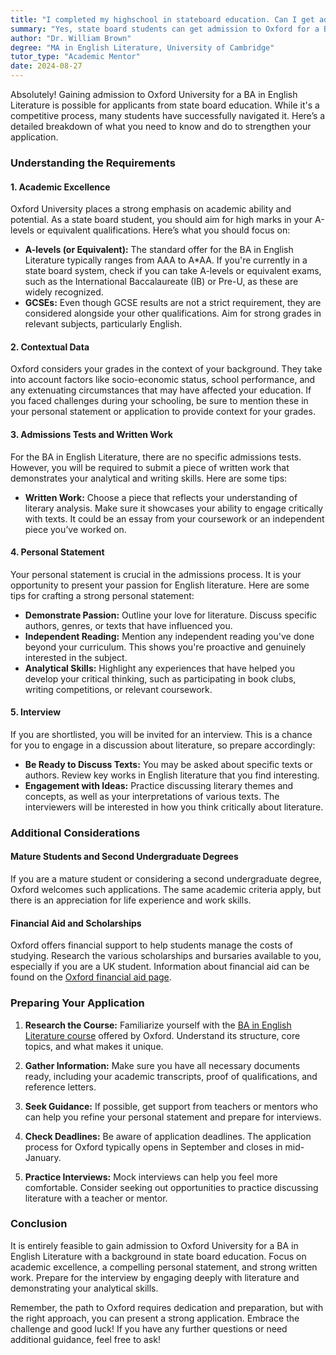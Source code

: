 ```yaml
---
title: "I completed my highschool in stateboard education. Can I get admission in Oxford university for B.A English lit?"
summary: "Yes, state board students can get admission to Oxford for a BA in English Literature by meeting academic requirements and excelling in A-levels."
author: "Dr. William Brown"
degree: "MA in English Literature, University of Cambridge"
tutor_type: "Academic Mentor"
date: 2024-08-27
---
```


Absolutely! Gaining admission to Oxford University for a BA in English Literature is possible for applicants from state board education. While it's a competitive process, many students have successfully navigated it. Here’s a detailed breakdown of what you need to know and do to strengthen your application.

### Understanding the Requirements

#### 1. Academic Excellence

Oxford University places a strong emphasis on academic ability and potential. As a state board student, you should aim for high marks in your A-levels or equivalent qualifications. Here’s what you should focus on:

- **A-levels (or Equivalent):** The standard offer for the BA in English Literature typically ranges from AAA to A*AA. If you're currently in a state board system, check if you can take A-levels or equivalent exams, such as the International Baccalaureate (IB) or Pre-U, as these are widely recognized.
- **GCSEs:** Even though GCSE results are not a strict requirement, they are considered alongside your other qualifications. Aim for strong grades in relevant subjects, particularly English.

#### 2. Contextual Data

Oxford considers your grades in the context of your background. They take into account factors like socio-economic status, school performance, and any extenuating circumstances that may have affected your education. If you faced challenges during your schooling, be sure to mention these in your personal statement or application to provide context for your grades.

#### 3. Admissions Tests and Written Work

For the BA in English Literature, there are no specific admissions tests. However, you will be required to submit a piece of written work that demonstrates your analytical and writing skills. Here are some tips:

- **Written Work:** Choose a piece that reflects your understanding of literary analysis. Make sure it showcases your ability to engage critically with texts. It could be an essay from your coursework or an independent piece you’ve worked on.

#### 4. Personal Statement

Your personal statement is crucial in the admissions process. It is your opportunity to present your passion for English literature. Here are some tips for crafting a strong personal statement:

- **Demonstrate Passion:** Outline your love for literature. Discuss specific authors, genres, or texts that have influenced you. 
- **Independent Reading:** Mention any independent reading you've done beyond your curriculum. This shows you're proactive and genuinely interested in the subject.
- **Analytical Skills:** Highlight any experiences that have helped you develop your critical thinking, such as participating in book clubs, writing competitions, or relevant coursework.

#### 5. Interview

If you are shortlisted, you will be invited for an interview. This is a chance for you to engage in a discussion about literature, so prepare accordingly:

- **Be Ready to Discuss Texts:** You may be asked about specific texts or authors. Review key works in English literature that you find interesting.
- **Engagement with Ideas:** Practice discussing literary themes and concepts, as well as your interpretations of various texts. The interviewers will be interested in how you think critically about literature.

### Additional Considerations

#### Mature Students and Second Undergraduate Degrees

If you are a mature student or considering a second undergraduate degree, Oxford welcomes such applications. The same academic criteria apply, but there is an appreciation for life experience and work skills. 

#### Financial Aid and Scholarships

Oxford offers financial support to help students manage the costs of studying. Research the various scholarships and bursaries available to you, especially if you are a UK student. Information about financial aid can be found on the [Oxford financial aid page](https://www.ox.ac.uk/admissions/undergraduate/finance).

### Preparing Your Application

1. **Research the Course:** Familiarize yourself with the [BA in English Literature course](https://www.ox.ac.uk/admissions/undergraduate/courses/course-listing/english-language-and-literature) offered by Oxford. Understand its structure, core topics, and what makes it unique.

2. **Gather Information:** Make sure you have all necessary documents ready, including your academic transcripts, proof of qualifications, and reference letters.

3. **Seek Guidance:** If possible, get support from teachers or mentors who can help you refine your personal statement and prepare for interviews.

4. **Check Deadlines:** Be aware of application deadlines. The application process for Oxford typically opens in September and closes in mid-January. 

5. **Practice Interviews:** Mock interviews can help you feel more comfortable. Consider seeking out opportunities to practice discussing literature with a teacher or mentor.

### Conclusion

It is entirely feasible to gain admission to Oxford University for a BA in English Literature with a background in state board education. Focus on academic excellence, a compelling personal statement, and strong written work. Prepare for the interview by engaging deeply with literature and demonstrating your analytical skills.

Remember, the path to Oxford requires dedication and preparation, but with the right approach, you can present a strong application. Embrace the challenge and good luck! If you have any further questions or need additional guidance, feel free to ask!
    